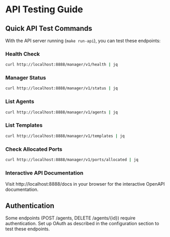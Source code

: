 # API Testing Guide

## Quick API Test Commands

With the API server running (`make run-api`), you can test these endpoints:

### Health Check
```bash
curl http://localhost:8888/manager/v1/health | jq
```

### Manager Status
```bash
curl http://localhost:8888/manager/v1/status | jq
```

### List Agents
```bash
curl http://localhost:8888/manager/v1/agents | jq
```

### List Templates
```bash
curl http://localhost:8888/manager/v1/templates | jq
```

### Check Allocated Ports
```bash
curl http://localhost:8888/manager/v1/ports/allocated | jq
```

### Interactive API Documentation
Visit http://localhost:8888/docs in your browser for the interactive OpenAPI documentation.

## Authentication

Some endpoints (POST /agents, DELETE /agents/{id}) require authentication. Set up OAuth as described in the configuration section to test these endpoints.